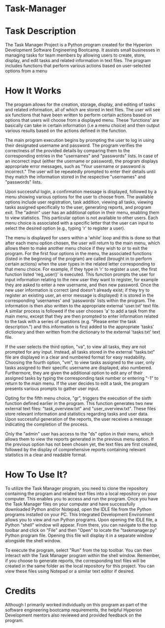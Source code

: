 # Task-Manager

# Task Description
The Task Manager Project is a Python program created for the Hyperion Development Software Engineering Bootcamp. It assists small businesses in managing tasks for team members by allowing users to create, store, display, and edit tasks and related information in text files. The program includes functions that perform various actions based on user-selected options from a menu

# How It Works
The program allows for the creation, storage, display, and editing of tasks and related information, all of which are stored in text files.
The user will see six functions that have been written to perform certain actions based on options that users will choose from a displayed menu. These 'functions' are basically can take in certain information (i.e a menu choice) and then output various results based on the actions defined in the function.

The main program execution begins by prompting the user to log in using their designated username and password. The program verifies the correctness of the provided details by comparing them to the corresponding entries in the "usernames" and "passwords" lists. In case of an incorrect input (either the username or password), the program displays appropriate error messages, such as "Your username or password is incorrect." The user will be repeatedly prompted to enter their details until they match the information stored in the respective "usernames" and "passwords" lists.

Upon successful login, a confirmation message is displayed, followed by a menu showing various options for the user to choose from. The available options include user registration, task addition, viewing all tasks, viewing tasks assigned specifically to the user, generating reports, and program exit. The "admin" user has an additional option in their menu, enabling them to view statistics. This particular option is not available to other users. Each menu choice is associated with a specific letter that the user can input to select the desired option (e.g., typing 'r' to register a user).

The menu is displayed for users within a 'while' loop and this is done so that after each menu option chosen, the user will return to the main menu, which allows them to make another menu choice if they wish to or to exit the program. For the first four options in the menu, the associated functions (listed in the beginning of the program) are called (brought in to perform certain actions) when the user types in the related letter corresponding to that menu choice. For example, if they type in 'r' to register a user, the first function listed 'reg_user()' is executed. This function prompts the user for input information relating to the new user they want to register, for example they are asked to enter a new username, and then new password. Once the new user information is correct (and doesn't already exist; if they try to register an existing user, an error message is displayed) it is stored in the corresponding 'usernames' and 'passwords' lists within the program. The information is then also written to the appropriate external 'user.txt' text file. A similar process is followed if the user chooses 'a' to add a task from the main menu, except that they are then prompted to enter information related to the task with a series of questions (e.g. "Please enter the task description.") and this information is first added to the appropriate 'tasks' dictionary and then written from the dictionary to the external 'tasks.txt' text file.

If the user selects the third option, "va", to view all tasks, they are not prompted for any input. Instead, all tasks stored in the external "tasks.txt" file are displayed in a clear and numbered format for easy readability. Choosing the fourth option, "vm", to view tasks assigned to the user, only tasks assigned to their specific username are displayed, also numbered. Furthermore, they are given the additional option to edit any of their assigned tasks by typing the corresponding task number or entering "-1" to return to the main menu. If the user decides to edit a task, the program presents various prompts to gather user input.

Opting for the fifth menu choice, "gr", triggers the execution of the sixth function defined earlier in the program. This function generates two new external text files: "task_overview.txt" and "user_overview.txt". These files store relevant information and statistics regarding tasks and user data. Upon successful generation of the reports, the user receives a message indicating the completion of the process.

Only the "admin" user has access to the "ds" option in their menu, which allows them to view the reports generated in the previous menu option. If the previous option has not been chosen yet, the text files are first created, followed by the display of comprehensive reports containing relevant statistics in a clear and readable format.

# How To Use It?
To utilize the Task Manager program, you need to clone the repository containing the program and related text files into a local repository on your computer. This enables you to access and run the program.
Once you have the Task Manager files on your computer and have successfully downloaded Python and/or Notepad, open the IDLE file from the Python programs installed on your PC. This Integrated Development Environment allows you to view and run Python programs. Upon opening the IDLE file, a Python "shell" window will appear. From there, you can navigate to the top toolbar and click on "File" and then "Open" to locate the "taskmanager.py" Python program file. Opening this file will display it in a separate window alongside the shell window.

To execute the program, select "Run" from the top toolbar. You can then interact with the Task Manager program within the shell window. Remember, if you choose to generate reports, the corresponding text files will be created in the same folder as the local repository for this project. You can view these files using Notepad or a similar text editor if desired.

# Credits
Although I primarily worked individually on this program as part of the software engineering bootcamp requirements, the helpful Hyperion Development mentors also reviewed and provided feedback on the program.
